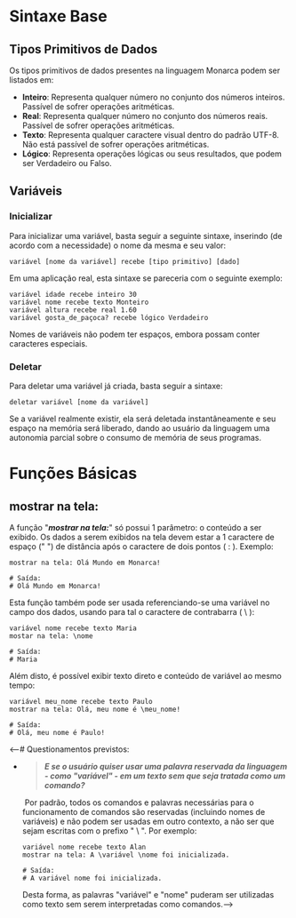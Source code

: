 # Sintaxe Base

## Tipos Primitivos de Dados

Os tipos primitivos de dados presentes na linguagem Monarca podem ser listados em:

* **Inteiro**: Representa qualquer número no conjunto dos números inteiros. Passível de sofrer operações aritméticas.
* **Real**: Representa qualquer número no conjunto dos números reais. Passível de sofrer operações aritméticas.
* **Texto**: Representa qualquer caractere visual dentro do padrão UTF-8. Não está passível de sofrer operações aritméticas.
* **Lógico**: Representa operações lógicas ou seus resultados, que podem ser Verdadeiro ou Falso.

## Variáveis
### Inicializar
Para inicializar uma variável, basta seguir a seguinte sintaxe, inserindo (de acordo com a necessidade) o nome da mesma e seu valor:

```
variável [nome da variável] recebe [tipo primitivo] [dado]
```

Em uma aplicação real, esta sintaxe se pareceria com o seguinte exemplo:

```
variável idade recebe inteiro 30
variável nome recebe texto Monteiro
variável altura recebe real 1.60
variável gosta_de_paçoca? recebe lógico Verdadeiro
```

Nomes de variáveis não podem ter espaços, embora possam conter caracteres especiais.
### Deletar
Para deletar uma variável já criada, basta seguir a sintaxe:
```
deletar variável [nome da variável]
```
Se a variável realmente existir, ela será deletada instantâneamente e seu espaço na memória será liberado, dando ao usuário da linguagem uma autonomia parcial sobre o consumo de memória de seus programas.
# Funções Básicas

## mostrar na tela:

A função "***mostrar na tela:***"  só possui 1 parâmetro: o conteúdo a ser exibido. Os dados a serem exibidos na tela devem estar a 1 caractere de espaço (" ") de distância após o caractere de dois pontos ( : ). Exemplo:

```
mostrar na tela: Olá Mundo em Monarca!

# Saída:
# Olá Mundo em Monarca!
```

Esta função também pode ser usada referenciando-se uma variável no campo dos dados, usando para tal o caractere de contrabarra ( \ ):

```
variável nome recebe texto Maria
mostar na tela: \nome

# Saída:
# Maria
```

Além disto, é possível exibir texto direto e conteúdo de variável ao mesmo tempo:

```
variável meu_nome recebe texto Paulo
mostrar na tela: Olá, meu nome é \meu_nome!

# Saída:
# Olá, meu nome é Paulo!
```
<--# Questionamentos previstos:

* > ***E se o usuário quiser usar uma palavra reservada da linguagem - como "variável" - em um texto sem que seja tratada como um comando?***

  ​	Por padrão, todos os comandos e palavras necessárias para o funcionamento de comandos são reservadas (incluindo nomes de variáveis) e não podem ser usadas em outro contexto, a não ser que sejam escritas com o prefixo " \ ". Por exemplo:

  ```
  variável nome recebe texto Alan
  mostrar na tela: A \variável \nome foi inicializada.
  
  # Saída:
  # A variável nome foi inicializada.
  ```

  Desta forma, as palavras "variável" e "nome" puderam ser utilizadas como texto sem serem interpretadas como comandos.-->
